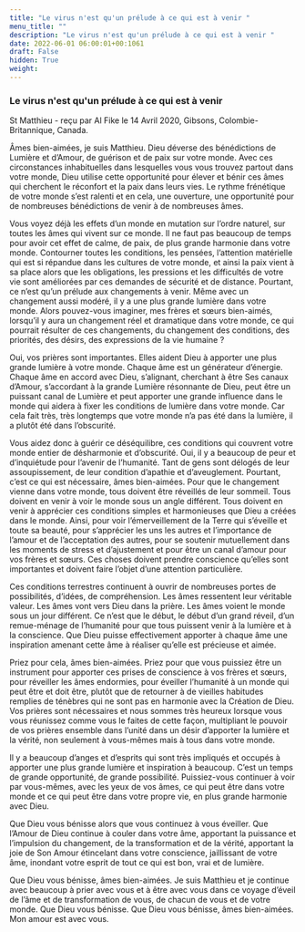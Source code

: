```yaml
---
title: "Le virus n'est qu'un prélude à ce qui est à venir "
menu_title: ""
description: "Le virus n'est qu'un prélude à ce qui est à venir "
date: 2022-06-01 06:00:01+00:1061
draft: False
hidden: True
weight:
---
```

### Le virus n'est qu'un prélude à ce qui est à venir

St Matthieu - reçu par Al Fike le 14 Avril 2020, Gibsons, Colombie-Britannique, Canada.

Âmes bien-aimées, je suis Matthieu. Dieu déverse des bénédictions de Lumière et d’Amour, de guérison et de paix sur votre monde. Avec ces circonstances inhabituelles dans lesquelles vous vous trouvez partout dans votre monde, Dieu utilise cette opportunité pour élever et bénir ces âmes qui cherchent le réconfort et la paix dans leurs vies. Le rythme frénétique de votre monde s’est ralenti et en cela, une ouverture, une opportunité pour de nombreuses bénédictions de venir à de nombreuses âmes.

Vous voyez déjà les effets d’un monde en mutation sur l’ordre naturel, sur toutes les âmes qui vivent sur ce monde. Il ne faut pas beaucoup de temps pour avoir cet effet de calme, de paix, de plus grande harmonie dans votre monde. Contourner toutes les conditions, les pensées, l’attention matérielle qui est si répandue dans les cultures de votre monde, et ainsi la paix vient à sa place alors que les obligations, les pressions et les difficultés de votre vie sont améliorées par ces demandes de sécurité et de distance. Pourtant, ce n’est qu’un prélude aux changements à venir. Même avec un changement aussi modéré, il y a une plus grande lumière dans votre monde. Alors pouvez-vous imaginer, mes frères et sœurs bien-aimés, lorsqu’il y aura un changement réel et dramatique dans votre monde, ce qui pourrait résulter de ces changements, du changement des conditions, des priorités, des désirs, des expressions de la vie humaine ?

Oui, vos prières sont importantes. Elles aident Dieu à apporter une plus grande lumière à votre monde. Chaque âme est un générateur d’énergie. Chaque âme en accord avec Dieu, s’alignant, cherchant à être Ses canaux d’Amour, s’accordant à la grande Lumière résonnante de Dieu, peut être un puissant canal de Lumière et peut apporter une grande influence dans le monde qui aidera à fixer les conditions de lumière dans votre monde. Car cela fait très, très longtemps que votre monde n’a pas été dans la lumière, il a plutôt été dans l’obscurité.

Vous aidez donc à guérir ce déséquilibre, ces conditions qui couvrent votre monde entier de désharmonie et d’obscurité. Oui, il y a beaucoup de peur et d’inquiétude pour l’avenir de l’humanité. Tant de gens sont délogés de leur assoupissement, de leur condition d’apathie et d’aveuglement. Pourtant, c’est ce qui est nécessaire, âmes bien-aimées. Pour que le changement vienne dans votre monde, tous doivent être réveillés de leur sommeil. Tous doivent en venir à voir le monde sous un angle différent. Tous doivent en venir à apprécier ces conditions simples et harmonieuses que Dieu a créées dans le monde. Ainsi, pour voir l’émerveillement de la Terre qui s’éveille et toute sa beauté, pour s’apprécier les uns les autres et l’importance de l’amour et de l’acceptation des autres, pour se soutenir mutuellement dans les moments de stress et d’ajustement et pour être un canal d’amour pour vos frères et sœurs. Ces choses doivent prendre conscience qu’elles sont importantes et doivent faire l’objet d’une attention particulière.

Ces conditions terrestres continuent à ouvrir de nombreuses portes de possibilités, d’idées, de compréhension. Les âmes ressentent leur véritable valeur. Les âmes vont vers Dieu dans la prière. Les âmes voient le monde sous un jour différent. Ce n’est que le début, le début d’un grand réveil, d’un remue-ménage de l’humanité pour que tous puissent venir à la lumière et à la conscience. Que Dieu puisse effectivement apporter à chaque âme une inspiration amenant cette âme à réaliser qu’elle est précieuse et aimée.

Priez pour cela, âmes bien-aimées. Priez pour que vous puissiez être un instrument pour apporter ces prises de conscience à vos frères et sœurs, pour réveiller les âmes endormies, pour éveiller l’humanité à un monde qui peut être et doit être, plutôt que de retourner à de vieilles habitudes remplies de ténèbres qui ne sont pas en harmonie avec la Création de Dieu. Vos prières sont nécessaires et nous sommes très heureux lorsque vous vous réunissez comme vous le faites de cette façon, multipliant le pouvoir de vos prières ensemble dans l’unité dans un désir d’apporter la lumière et la vérité, non seulement à vous-mêmes mais à tous dans votre monde.

Il y a beaucoup d’anges et d’esprits qui sont très impliqués et occupés à apporter une plus grande lumière et inspiration à beaucoup. C’est un temps de grande opportunité, de grande possibilité. Puissiez-vous continuer à voir par vous-mêmes, avec les yeux de vos âmes, ce qui peut être dans votre monde et ce qui peut être dans votre propre vie, en plus grande harmonie avec Dieu.

Que Dieu vous bénisse alors que vous continuez à vous éveiller. Que l’Amour de Dieu continue à couler dans votre âme, apportant la puissance et l’impulsion du changement, de la transformation et de la vérité, apportant la joie de Son Amour étincelant dans votre conscience, jaillissant de votre âme, inondant votre esprit de tout ce qui est bon, vrai et de lumière.

Que Dieu vous bénisse, âmes bien-aimées. Je suis Matthieu et je continue avec beaucoup à prier avec vous et à être avec vous dans ce voyage d’éveil de l’âme et de transformation de vous, de chacun de vous et de votre monde. Que Dieu vous bénisse. Que Dieu vous bénisse, âmes bien-aimées. Mon amour est avec vous.
